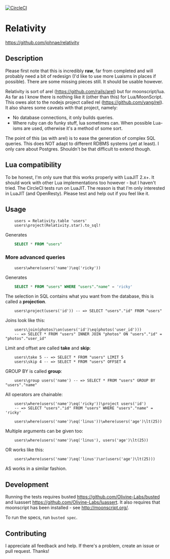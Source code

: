 [![CircleCI](https://circleci.com/gh/johnae/relativity.svg?style=svg)](https://circleci.com/gh/johnae/relativity)

# Relativity

https://github.com/johnae/relativity

## Description

Please first note that this is incredibly __raw__, far from completed and will probably need a bit of redesign (I'd like to use more Luaisms in places if possible). There are
some missing pieces still. It should be usable however.

Relativity is sort of arel (https://github.com/rails/arel) but for moonscript/lua. As far as I know there is nothing like it (other than this) for Lua/MoonScript. This
owes alot to the nodejs project called rel (https://github.com/yang/rel). It also shares some caveats with that project, namely:

* No database connections, it only builds queries.
* Where ruby can do funky stuff, lua sometimes can. When possible
  Lua-isms are used, otherwise it's a method of some sort.

The point of this (as with arel) is to ease the generation of complex SQL queries. This does NOT adapt to different RDBMS systems (yet at least). I only care about
Postgres. Shouldn't be that difficult to extend though.

## Lua compatibility

To be honest, I'm only sure that this works properly with LuaJIT 2.x+. It should work with other Lua implementations too however - but I haven't tried. The CircleCI
tests run on LuaJIT. The reason is that I'm only interested in LuaJIT (and OpenResty). Please test and help out if you feel like it.


## Usage

```moonscript
    users = Relativity.table 'users'
    users\project(Relativity.star).to_sql!
```

Generates

```sql
    SELECT * FROM "users"
```

### More advanced queries
```moonscript
    users\where(users('name')\eq('ricky'))
```

Generates
```sql
    SELECT * FROM "users" WHERE "users"."name" = 'ricky'
```

The selection in SQL contains what you want from the database, this is called
a __projection__.

```moonscript
    users\project(users('id')) -- => SELECT "users"."id" FROM "users"
```

Joins look like this:

```moonscript
    users\join(photos)\on(users('id')\eq(photos('user_id')))
    -- => SELECT * FROM "users" INNER JOIN "photos" ON "users"."id" = "photos"."user_id"
```

Limit and offset are called __take__ and __skip__:

```moonscript
    users\take 5 -- => SELECT * FROM "users" LIMIT 5
    users\skip 4 -- => SELECT * FROM "users" OFFSET 4
```

GROUP BY is called __group__:

```moonscript
    users\group users('name') -- => SELECT * FROM "users" GROUP BY "users"."name"
```

All operators are chainable:

```moonscript
    users\where(users('name')\eq('ricky'))\project users('id')
    -- => SELECT "users"."id" FROM "users" WHERE "users"."name" = 'ricky'
```

```moonscript
    users\where(users('name')\eq('linus'))\where(users('age')\lt(25))
```

Multiple arguments can be given too:

```moonscript
    users\where(users('name')\eq('linus'), users('age')\lt(25))
```

OR works like this:

```moonscript
    users\where(users('name')\eq('linus')\or(users('age')\lt(25)))
```

AS works in a similar fashion.

## Development

Running the tests requires busted https://github.com/Olivine-Labs/busted and luassert https://github.com/Olivine-Labs/luassert.
It also requires that moonscript has been installed - see http://moonscript.org/.

To run the specs, run `busted spec`.


## Contributing

I appreciate all feedback and help. If there's a problem, create an issue or pull request. Thanks!
